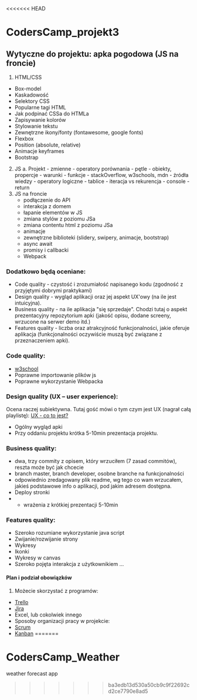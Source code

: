 <<<<<<< HEAD
# CodersCamp_projekt3

## Wytyczne do projektu: apka pogodowa (JS na froncie)
1. HTML/CSS
- Box-model
- Kaskadowość
- Selektory CSS
- Popularne tagi HTML
- Jak podpinać CSSa do HTMLa
- Zapisywanie kolorów
- Stylowanie tekstu
- Zewnętrzne ikony/fonty (fontawesome, google fonts)
- Flexbox
- Position (absolute, relative)
- Animacje keyframes
- Bootstrap
2. JS
    a. Projekt
        - zmienne
        - operatory porównania
        - pętle
        - obiekty, propercje
        - warunki
        - funkcje
        - stackOverflow, w3schools, mdn - źródła wiedzy
        - operatory logiczne
        - tablice
        - iteracja vs rekurencja
        - console
        - return
3. JS na froncie
    - podłączenie do API
    - interakcja z domem
    - łapanie elementów w JS
    - zmiana stylów z poziomu JSa
    - zmiana contentu html z poziomu JSa
    - animacje
    - zewnętrzne biblioteki (slidery, swipery, animacje, bootstrap)
    - async await
    - promisy i callbacki
    - Webpack


### Dodatkowo będą oceniane:
- Code quality - czystość i zrozumiałość napisanego kodu (zgodność z przyjętymi dobrymi praktykami)
- Design quality - wygląd aplikacji oraz jej aspekt UX'owy (na ile jest intuicyjna).
- Business quality - na ile aplikacja "się sprzedaje". Chodzi tutaj o aspekt prezentacyjny repozytorium apki (jakość opisu, dodane screeny, wrzucone na serwer demo itd.)
- Features quality - liczba oraz atrakcyjność funkcjonalności, jakie oferuje aplikacja (funkcjonalności oczywiście muszą być związane z przeznaczeniem apki).

### Code quality:
- [w3school](https://www.w3schools.com/js/js_conventions.asp)
- Poprawne importowanie plików js
- Poprawne wykorzystanie Webpacka

### Design quality (UX – user experience):
Ocena raczej subiektywna.
Tutaj gość mówi o tym czym jest UX (nagrał całą playlistę):
[UX - co to jest?](https://www.youtube.com/watch?v=xR9ed8QiWfk&t=330s)
- Ogólny wygląd apki
- Przy oddaniu projektu krótka 5-10min prezentacja projektu.

### Business quality:
- dwa, trzy commity z opisem, który wrzuciłem (7 zasad commitów), reszta może być jak chcecie
- branch master, branch developer, osobne branche na funkcjonalności
- odpowiednio zredagowany plik readme, wg tego co wam wrzucałem, jakieś podstawowe info o aplikacji, pod jakim adresem dostępna.
- Deploy stronki
- + wrażenia z krótkiej prezentacji 5-10min

### Features quality:
- Szeroko rozumiane wykorzystanie java script
- Zwijanie/rozwijanie strony
- Wykresy
- Ikonki
- Wykresy w canvas
- Szeroko pojęta interakcja z użytkownikiem …

#### Plan i podział obowiązków
1. Możecie skorzystać z programów:
- [Trello](https://trello.com/en)
- [Jira](https://www.atlassian.com/software/jira/guides)
- Excel, lub cokolwiek innego
- Sposoby organizacji pracy w projekcie:
- [Scrum](https://www.youtube.com/watch?v=XU0llRltyFM)
- [Kanban](https://www.youtube.com/watch?v=R8dYLbJiTUE)
=======
# CodersCamp_Weather
weather forecast app
>>>>>>> ba3edb13d530a50cb9c9f22692cd2ce7790e8ad5
